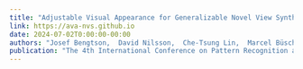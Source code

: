 ```yaml
---
title: "Adjustable Visual Appearance for Generalizable Novel View Synthesis"
link: https://ava-nvs.github.io
date: 2024-07-02T0:00:00-00:00
authors: "Josef Bengtson,  David Nilsson,  Che-Tsung Lin,  Marcel Büsching, and Fredrik Kahl"
publication: "The 4th International Conference on Pattern Recognition and Artificial Intelligence (ICPRAI) 2024"
---
```



